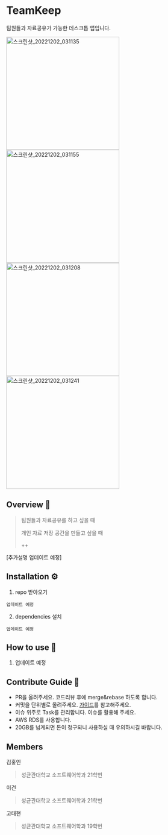 
# TeamKeep

팀원들과 자료공유가 가능한 데스크톱 앱입니다.

<img src="https://user-images.githubusercontent.com/89441117/205227505-2788b328-9baf-4d30-88b2-580f3da5df0d.png" alt="스크린샷_20221202_031135" style="width:300px"/>
<img src="https://user-images.githubusercontent.com/89441117/205227608-33e13673-586d-4fc1-a3e6-f8288199d435.png" alt="스크린샷_20221202_031155" style="width:300px"/>
<img src="https://user-images.githubusercontent.com/89441117/205227614-caafedb0-b746-4455-b4bf-919dc0bb6d21.png" alt="스크린샷_20221202_031208" style="width:300px"/>
<img src="https://user-images.githubusercontent.com/89441117/205227621-3329b7d3-33c7-43b0-83bf-cdff38b4580c.png" alt="스크린샷_20221202_031241" style="width:300px"/>


## Overview 👋

> 팀원들과 자료공유를 하고 싶을 때
> 
> 개인 자료 저장 공간을 만들고 싶을 때
>
> ++
>


[추가설명 업데이트 예정]

## Installation ⚙

1. repo 받아오기
```
업데이트 예정
```
2. dependencies 설치
```
업데이트 예정
```


## How to use 🤔

1. 업데이트 예정


  
## Contribute Guide 🚩

+ PR을 올려주세요. 코드리뷰 후에 merge&rebase 하도록 합니다.
+ 커밋을 단위별로 올려주세요. [가이드](https://tech.10000lab.xyz/git/git-commit-discipline.html)를 참고해주세요.
+ 이슈 위주로 Task를 관리합니다. 이슈를 활용해 주세요.
+ AWS RDS를 사용합니다.
+ 20GB를 넘게되면 돈이 청구되니 사용하실 때 유의하시길 바랍니다.
  

## Members
김홍인
> 성균관대학교 소프트웨어학과 21학번
> 
>

이건
> 성균관대학교 소프트웨어학과 21학번
> 
>

고태현
> 성균관대학교 소프트웨어학과 19학번
> 
>

